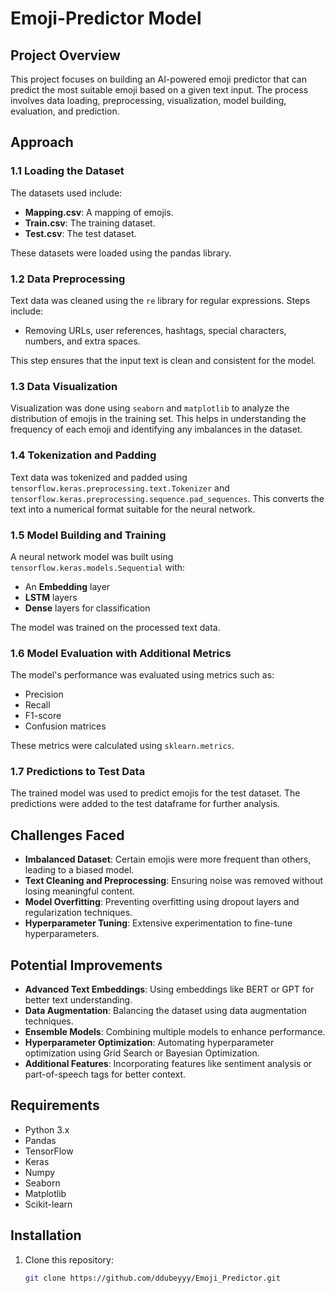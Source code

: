 # Emoji-Predictor Model

## Project Overview
This project focuses on building an AI-powered emoji predictor that can predict the most suitable emoji based on a given text input. The process involves data loading, preprocessing, visualization, model building, evaluation, and prediction.

## Approach

### 1.1 Loading the Dataset
The datasets used include:
- **Mapping.csv**: A mapping of emojis.
- **Train.csv**: The training dataset.
- **Test.csv**: The test dataset.

These datasets were loaded using the pandas library.

### 1.2 Data Preprocessing
Text data was cleaned using the `re` library for regular expressions. Steps include:
- Removing URLs, user references, hashtags, special characters, numbers, and extra spaces.

This step ensures that the input text is clean and consistent for the model.

### 1.3 Data Visualization
Visualization was done using `seaborn` and `matplotlib` to analyze the distribution of emojis in the training set. This helps in understanding the frequency of each emoji and identifying any imbalances in the dataset.

### 1.4 Tokenization and Padding
Text data was tokenized and padded using `tensorflow.keras.preprocessing.text.Tokenizer` and `tensorflow.keras.preprocessing.sequence.pad_sequences`. This converts the text into a numerical format suitable for the neural network.

### 1.5 Model Building and Training
A neural network model was built using `tensorflow.keras.models.Sequential` with:
- An **Embedding** layer
- **LSTM** layers
- **Dense** layers for classification

The model was trained on the processed text data.

### 1.6 Model Evaluation with Additional Metrics
The model's performance was evaluated using metrics such as:
- Precision
- Recall
- F1-score
- Confusion matrices

These metrics were calculated using `sklearn.metrics`.

### 1.7 Predictions to Test Data
The trained model was used to predict emojis for the test dataset. The predictions were added to the test dataframe for further analysis.

## Challenges Faced
- **Imbalanced Dataset**: Certain emojis were more frequent than others, leading to a biased model.
- **Text Cleaning and Preprocessing**: Ensuring noise was removed without losing meaningful content.
- **Model Overfitting**: Preventing overfitting using dropout layers and regularization techniques.
- **Hyperparameter Tuning**: Extensive experimentation to fine-tune hyperparameters.

## Potential Improvements
- **Advanced Text Embeddings**: Using embeddings like BERT or GPT for better text understanding.
- **Data Augmentation**: Balancing the dataset using data augmentation techniques.
- **Ensemble Models**: Combining multiple models to enhance performance.
- **Hyperparameter Optimization**: Automating hyperparameter optimization using Grid Search or Bayesian Optimization.
- **Additional Features**: Incorporating features like sentiment analysis or part-of-speech tags for better context.

## Requirements
- Python 3.x
- Pandas
- TensorFlow
- Keras
- Numpy
- Seaborn
- Matplotlib
- Scikit-learn

## Installation
1. Clone this repository:
   ```bash
   git clone https://github.com/ddubeyyy/Emoji_Predictor.git
